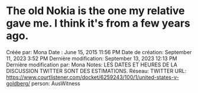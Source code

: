 # The old Nokia is the one my relative gave me. I think it's from a few years ago.

Créée par: Mona
Date : June 15, 2015 11:56 PM
Date de création: September 11, 2023 3:52 PM
Dernière modification: September 13, 2023 12:13 PM
Dernière modification par: Mona
Notes: LES DATES ET HEURES DE LA DISCUSSION TWITTER SONT DES ESTIMATIONS.
Réseau: TWITTER
URL: https://www.courtlistener.com/docket/6259243/100/1/united-states-v-goldberg/
person: AusWitness